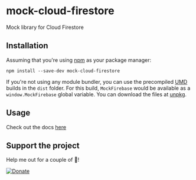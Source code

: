 # mock-cloud-firestore

Mock library for Cloud Firestore

## Installation

Assuming that you're using [npm](https://www.npmjs.com/) as your package manager:

```
npm install --save-dev mock-cloud-firestore
```

If you're not using any module bundler, you can use the precompiled [UMD](https://github.com/umdjs/umd) builds in the `dist` folder. For this build, `MockFirebase` would be available as a `window.MockFirebase` global variable. You can download the files at [unpkg](https://unpkg.com/mock-cloud-firestore/).

## Usage

Check out the docs [here](https://mikkopaderes.github.io/mock-cloud-firestore/)

## Support the project

Help me out for a couple of :beers:!

[![Donate](https://www.paypalobjects.com/webstatic/mktg/logo/pp_cc_mark_37x23.jpg)](https://paypal.me/mikkopaderes)
